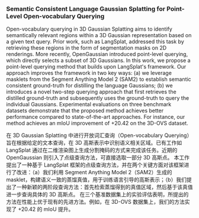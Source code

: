 ### Semantic Consistent Language Gaussian Splatting for Point-Level Open-vocabulary Querying

Open-vocabulary querying in 3D Gaussian Splatting aims to identify semantically relevant regions within a 3D Gaussian representation based on a given text query. Prior work, such as LangSplat, addressed this task by retrieving these regions in the form of segmentation masks on 2D renderings. More recently, OpenGaussian introduced point-level querying, which directly selects a subset of 3D Gaussians. In this work, we propose a point-level querying method that builds upon LangSplat's framework. Our approach improves the framework in two key ways: (a) we leverage masklets from the Segment Anything Model 2 (SAM2) to establish semantic consistent ground-truth for distilling the language Gaussians; (b) we introduces a novel two-step querying approach that first retrieves the distilled ground-truth and subsequently uses the ground-truth to query the individual Gaussians. Experimental evaluations on three benchmark datasets demonstrate that the proposed method achieves better performance compared to state-of-the-art approaches. For instance, our method achieves an mIoU improvement of +20.42 on the 3D-OVS dataset.

在 3D Gaussian Splatting 中进行开放词汇查询（Open-vocabulary Querying）旨在根据给定的文本查询，在 3D 高斯表示中识别语义相关区域。已有工作如 LangSplat 通过在二维渲染图上生成分割掩码的方式来完成该任务。近期的 OpenGaussian 则引入了点级查询方法，可直接选取一部分 3D 高斯点。
本工作提出了一种基于 LangSplat 框架的点级查询方法，并在两个关键方面对该框架进行了改进：（a）我们利用 Segment Anything Model 2（SAM2）生成的 masklet，构建语义一致的蒸馏真值，用于训练语言引导的高斯表示；（b）我们提出了一种新颖的两阶段查询方法：首先检索蒸馏得到的真值区域，然后基于该真值进一步查询具体的 3D 高斯点。
在三个基准数据集上的实验评估表明，所提出的方法在性能上优于现有的先进方法。例如，在 3D-OVS 数据集上，我们的方法实现了 +20.42 的 mIoU 提升。

